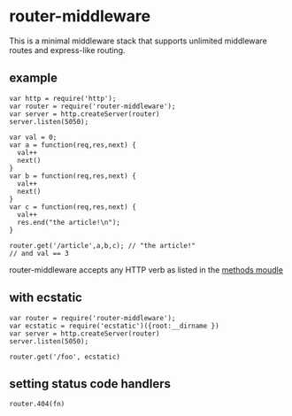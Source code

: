 router-middleware
=================

This is a minimal middleware stack that supports unlimited middleware routes and express-like routing.

example
-------

    var http = require('http');
    var router = require('router-middleware');
    var server = http.createServer(router)
    server.listen(5050);

    var val = 0;
    var a = function(req,res,next) {
      val++
      next()
    }
    var b = function(req,res,next) {
      val++
      next()
    }
    var c = function(req,res,next) {
      val++
      res.end("the article!\n");
    }

    router.get('/article',a,b,c); // "the article!"
    // and val == 3

router-middleware accepts any HTTP verb as listed in the [methods moudle](https://github.com/jshttp/methods)

with ecstatic
-------------

    var router = require('router-middleware');
    var ecstatic = require('ecstatic')({root:__dirname })
    var server = http.createServer(router)
    server.listen(5050);
    
    router.get('/foo', ecstatic)
  
setting status code handlers 
----------------------------

    router.404(fn)
